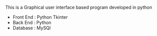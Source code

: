 This is a Graphical user interface based program developed in python
  * Front End : Python Tkinter
  * Back End  : Python
  * Database  : MySQl
